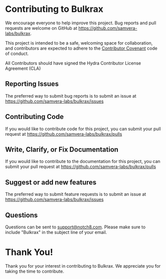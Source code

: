 # Contributing to Bulkrax

We encourage everyone to help improve this project.  Bug reports and pull requests are welcome on GitHub at https://github.com/samvera-labs/bulkrax.

This project is intended to be a safe, welcoming space for collaboration, and contributors are expected to adhere to the [Contributor Covenant](https://contributor-covenant.org) code of conduct.

All Contributors should have signed the Hydra Contributor License Agreement (CLA)

## Reporting Issues

The preferred way to submit bug reports is to submit an issue at https://github.com/samvera-labs/bulkrax/issues


## Contributing Code

If you would like to contribute code for this project, you can submit your pull request at https://github.com/samvera-labs/bulkrax/pulls


## Write, Clarify, or Fix Documentation

If you would like to contribute to the documentation for this project, you can submit your pull request at https://github.com/samvera-labs/bulkrax/pulls


## Suggest or add new features

The preferred way to submit feature requests is to submit an issue at https://github.com/samvera-labs/bulkrax/issues


## Questions

Questions can be sent to support@notch8.com. Please make sure to include "Bulkrax" in the subject line of your email.


# Thank You!

Thank you for your interest in contributing to Bulkrax.  We appreciate you for taking the time to contribute.
